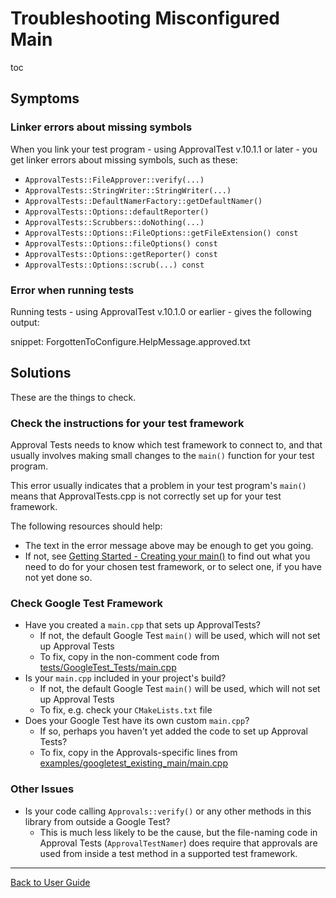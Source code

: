 <a id="top"></a>

# Troubleshooting Misconfigured Main

toc

## Symptoms

### Linker errors about missing symbols

When you link your test program - using ApprovalTest v.10.1.1 or later - you get linker errors about missing symbols, such as these:

* `ApprovalTests::FileApprover::verify(...)`
* `ApprovalTests::StringWriter::StringWriter(...)`
* `ApprovalTests::DefaultNamerFactory::getDefaultNamer()`
* `ApprovalTests::Options::defaultReporter()`
* `ApprovalTests::Scrubbers::doNothing(...)`
* `ApprovalTests::Options::FileOptions::getFileExtension() const`
* `ApprovalTests::Options::fileOptions() const`
* `ApprovalTests::Options::getReporter() const`
* `ApprovalTests::Options::scrub(...) const`

### Error when running tests

Running tests - using ApprovalTest v.10.1.0 or earlier - gives the following output:

snippet: ForgottenToConfigure.HelpMessage.approved.txt 

## Solutions

These are the things to check.

### Check the instructions for your test framework

Approval Tests needs to know which test framework to connect to, and that usually involves making small changes to the `main()` function for your test program.

This error usually indicates that a problem in your test program's `main()` means that ApprovalTests.cpp is not correctly set up for your test framework. 

The following resources should help:

* The text in the error message above may be enough to get you going.
* If not, see [Getting Started - Creating your main()](/doc/GettingStarted.md#top) to find out what you need to do for your chosen test framework, or to select one, if you have not yet done so.

### Check Google Test Framework

* Have you created a `main.cpp` that sets up ApprovalTests?
    * If not, the default Google Test `main()` will be used, which will not set up Approval Tests
    * To fix, copy in the non-comment code from [tests/GoogleTest_Tests/main.cpp](/tests/GoogleTest_Tests/main.cpp)
* Is your `main.cpp` included in your project's build?
    * If not, the default Google Test `main()` will be used, which will not set up Approval Tests
    * To fix, e.g. check your `CMakeLists.txt` file
* Does your Google Test have its own custom `main.cpp`?
    * If so, perhaps you haven't yet added the code to set up Approval Tests?
    * To fix, copy in the Approvals-specific lines from [examples/googletest_existing_main/main.cpp](/examples/googletest_existing_main/main.cpp)

### Other Issues

* Is your code calling `Approvals::verify()` or any other methods in this library from outside a Google Test?
    * This is much less likely to be the cause, but the file-naming code in Approval Tests (`ApprovalTestNamer`) does require that approvals are used from inside a test method in a supported test framework. 
---

[Back to User Guide](/doc/README.md#top)
